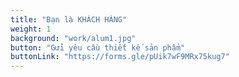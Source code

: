 ```yaml
---
title: "Bạn là KHÁCH HÀNG"
weight: 1
background: "work/alum1.jpg"
button: "Gửi yêu câù thiết kế sản phẩm"
buttonLink: "https://forms.gle/pUik7wF9MRx75kug7"
---
```

